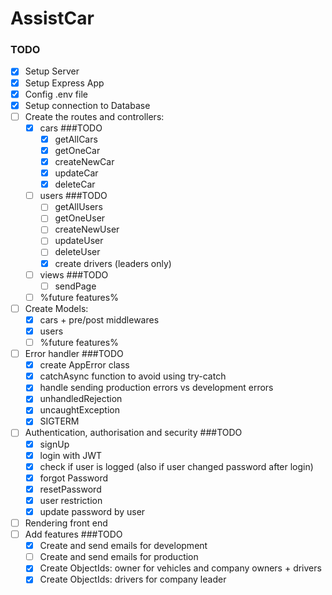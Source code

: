 # AssistCar


### TODO

- [x] Setup Server
- [x] Setup Express App
- [x] Config .env file
- [x] Setup connection to Database
- [ ] Create the routes and controllers:
    - [x] cars
        ###TODO
        - [x] getAllCars
        - [x] getOneCar
        - [x] createNewCar
        - [x] updateCar
        - [x] deleteCar

    - [ ] users
        ###TODO
        - [ ] getAllUsers
        - [ ] getOneUser
        - [ ] createNewUser
        - [ ] updateUser
        - [ ] deleteUser
        - [x] create drivers (leaders only)

    - [ ] views
        ###TODO
        - [ ] sendPage

    - [ ] %future features%
- [ ] Create Models:
    - [x] cars + pre/post middlewares
    - [x] users
    - [ ] %future features%
- [ ] Error handler
    ###TODO
    - [x] create AppError class
    - [x] catchAsync function to avoid using try-catch
    - [x] handle sending production errors vs development errors
    - [x] unhandledRejection
    - [x] uncaughtException
    - [x] SIGTERM
- [ ] Authentication, authorisation and security
    ###TODO
    - [x] signUp
    - [x] login with JWT
    - [x] check if user is logged (also if user changed password after login)
    - [x] forgot Password
    - [x] resetPassword
    - [x] user restriction
    - [x] update password by user
- [ ] Rendering front end
- [ ] Add features
    ###TODO
    - [x] Create and send emails for development
    - [ ] Create and send emails for production
    - [x] Create ObjectIds: owner for vehicles and company owners + drivers
    - [x] Create ObjectIds: drivers for company leader